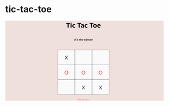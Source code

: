 # tic-tac-toe

![TictacToe](https://raw.githubusercontent.com/berkantsoytas/tic-tac-toe/master/tictactoe.PNG)
